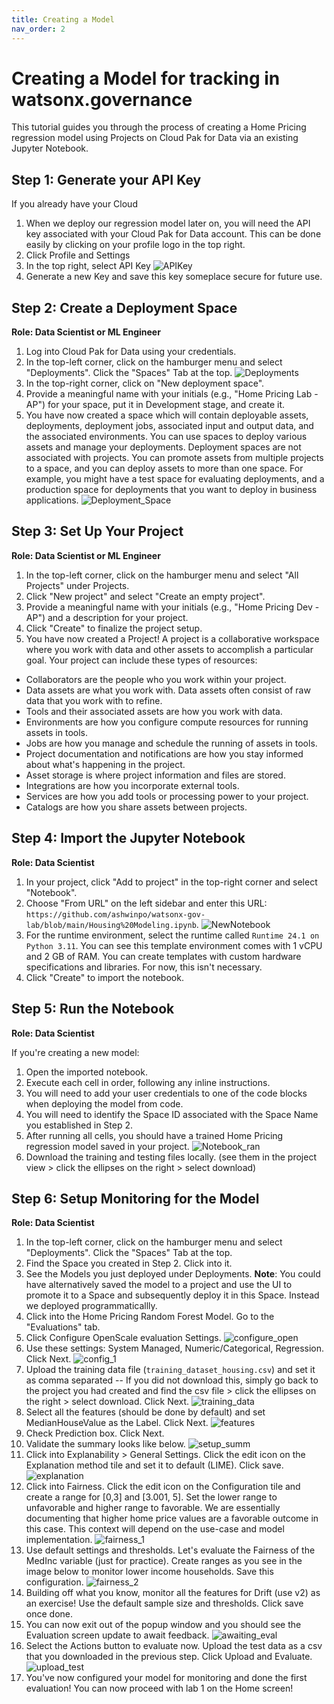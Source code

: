 ```yaml
---
title: Creating a Model
nav_order: 2
---
```

# Creating a Model for tracking in watsonx.governance

This tutorial guides you through the process of creating a Home Pricing regression model using Projects on Cloud Pak for Data via an existing Jupyter Notebook.

## Step 1: Generate your API Key
If you already have your Cloud 
1. When we deploy our regression model later on, you will need the API key associated with your Cloud Pak for Data account. This can be done easily by clicking on your profile logo in the top right.
2. Click Profile and Settings
3. In the top right, select API Key
![APIKey](../assets/APIKey.png)
5. Generate a new Key and save this key someplace secure for future use.
   
## Step 2: Create a Deployment Space

**Role: Data Scientist or ML Engineer**

1. Log into Cloud Pak for Data using your credentials.
2. In the top-left corner, click on the hamburger menu and select "Deployments". Click the "Spaces" Tab at the top.
![Deployments](../assets/Deployments.png)
4. In the top-right corner, click on "New deployment space".
5. Provide a meaningful name with your initials (e.g., "Home Pricing Lab - AP") for your space, put it in Development stage, and create it.
6. You have now created a space which will contain deployable assets, deployments, deployment jobs, associated input and output data, and the associated environments. You can use spaces to deploy various assets and manage your deployments. Deployment spaces are not associated with projects. You can promote assets from multiple projects to a space, and you can deploy assets to more than one space. For example, you might have a test space for evaluating deployments, and a production space for deployments that you want to deploy in business applications.
![Deployment_Space](../assets/DeploymentSpace.svg)

## Step 3: Set Up Your Project

**Role: Data Scientist or ML Engineer**

1. In the top-left corner, click on the hamburger menu and select "All Projects" under Projects.
2. Click "New project" and select "Create an empty project".
3. Provide a meaningful name with your initials (e.g., "Home Pricing Dev - AP") and a description for your project.
4. Click "Create" to finalize the project setup.
5. You have now created a Project! A project is a collaborative workspace where you work with data and other assets to accomplish a particular goal.
Your project can include these types of resources:

- Collaborators are the people who you work within your project.
- Data assets are what you work with. Data assets often consist of raw data that you work with to refine.
- Tools and their associated assets are how you work with data.
- Environments are how you configure compute resources for running assets in tools.
- Jobs are how you manage and schedule the running of assets in tools.
- Project documentation and notifications are how you stay informed about what's happening in the project.
- Asset storage is where project information and files are stored.
- Integrations are how you incorporate external tools.
- Services are how you add tools or processing power to your project.
- Catalogs are how you share assets between projects.

## Step 4: Import the Jupyter Notebook

**Role: Data Scientist**

1. In your project, click "Add to project" in the top-right corner and select "Notebook".
2. Choose "From URL" on the left sidebar and enter this URL: `https://github.com/ashwinpo/watsonx-gov-lab/blob/main/Housing%20Modeling.ipynb`.
![NewNotebook](../assets/NewNotebook.png)
3. For the runtime environment, select the runtime called `Runtime 24.1 on Python 3.11`. You can see this template environment comes with 1 vCPU and 2 GB of RAM. You can create templates with custom hardware specifications and libraries. For now, this isn't necessary.
4. Click "Create" to import the notebook.
   
## Step 5: Run the Notebook

**Role: Data Scientist**

If you're creating a new model:

1. Open the imported notebook.
2. Execute each cell in order, following any inline instructions.
3. You will need to add your user credentials to one of the code blocks when deploying the model from code.
4. You will need to identify the Space ID associated with the Space Name you established in Step 2.
5. After running all cells, you should have a trained Home Pricing regression model saved in your project.
![Notebook_ran](../assets/Notebook_ran.png)
6. Download the training and testing files locally. (see them in the project view > click the ellipses on the right > select download)

## Step 6: Setup Monitoring for the Model

**Role: Data Scientist**

1. In the top-left corner, click on the hamburger menu and select "Deployments". Click the "Spaces" Tab at the top.
2. Find the Space you created in Step 2. Click into it.
3. See the Models you just deployed under Deployments.
**Note**: You could have alternatively saved the model to a project and use the UI to promote it to a Space and subsequently deploy it in this Space. Instead we deployed programmaticallly.
4. Click into the Home Pricing Random Forest Model. Go to the "Evaluations" tab.
5. Click Configure OpenScale evaluation Settings.
![configure_open](../assets/configure_open.png)
6. Use these settings: System Managed, Numeric/Categorical, Regression. Click Next.
![config_1](../assets/config_1.png)
7. Upload the training data file (`training_dataset_housing.csv`) and set it as comma separated -- If you did not download this, simply go back to the project you had created and find the csv file > click the ellipses on the right > select download. Click Next.
![training_data](../assets/training_data.png)
8. Select all the features (should be done by default) and set MedianHouseValue as the Label. Click Next.
![features](../assets/features.png)
9. Check Prediction box. Click Next.
10. Validate the summary looks like below.
![setup_summ](../assets/setup_summ.png)
11. Click into Explanability > General Settings. Click the edit icon on the Explanation method tile and set it to default (LIME). Click save.
![explanation](../assets/explanation.png)
12. Click into Fairness. Click the edit icon on the Configuration tile and create a range for [0,3] and [3.001, 5]. Set the lower range to unfavorable and higher range to favorable. We are essentially documenting that higher home price values are a favorable outcome in this case. This context will depend on the use-case and model implementation.
![fairness_1](../assets/fairness_1.png)
13. Use default settings and thresholds. Let's evaluate the Fairness of the MedInc variable (just for practice). Create ranges as you see in the image below to monitor lower income households. Save this configuration.
![fairness_2](../assets/fairness_2.png)
14. Building off what you know, monitor all the features for Drift (use v2) as an exercise! Use the default sample size and thresholds. Click save once done.
15. You can now exit out of the popup window and you should see the Evaluation screen update to await feedback.
![awaiting_eval](../assets/awaiting_eval.png)
16. Select the Actions button to evaluate now. Upload the test data as a csv that you downloaded in the previous step. Click Upload and Evaluate.
![upload_test](../assets/upload_test.png)
17. You've now configured your model for monitoring and done the first evaluation! You can now proceed with lab 1 on the Home screen!

